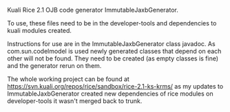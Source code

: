 Kuali Rice 2.1 OJB code generator ImmutableJaxbGenerator.

To use, these files need to be in the developer-tools and dependencies to kuali modules created.

Instructions for use are in the ImmutableJaxbGenerator class javadoc.  As com.sun.codelmodel is used newly generated classes that depend on each other will not be found.  They need to be created (as empty classes is fine) and the generator rerun on them.

The whole working project can be found at https://svn.kuali.org/repos/rice/sandbox/rice-2.1-ks-krms/ as my updates to ImmutableJaxbGenerator created new dependencies of rice modules on developer-tools it wasn't merged back to trunk.